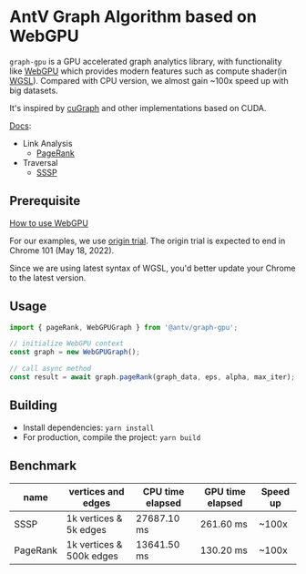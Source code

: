 # AntV Graph Algorithm based on WebGPU

`graph-gpu` is a GPU accelerated graph analytics library, with functionality like [WebGPU](https://www.w3.org/TR/webgpu/) which provides modern features such as compute shader(in [WGSL](https://www.w3.org/TR/WGSL/)). Compared with CPU version, we almost gain ~100x speed up with big datasets.

It's inspired by [cuGraph](https://github.com/rapidsai/cugraph) and other implementations based on CUDA.

[Docs](https://g-next.antv.vision/zh/docs/api/gpgpu/webgpu-graph):

- Link Analysis
  - [PageRank](https://g-next.antv.vision/zh/docs/api/gpgpu/webgpu-graph#pagerank)
- Traversal
  - [SSSP](https://g-next.antv.vision/zh/docs/api/gpgpu/webgpu-graph#sssp)

## Prerequisite

[How to use WebGPU](https://web.dev/gpu/#use)

For our examples, we use [origin trial](https://web.dev/gpu/#enabling-support-during-the-origin-trial-phase). The origin trial is expected to end in Chrome 101 (May 18, 2022).

Since we are using latest syntax of WGSL, you'd better update your Chrome to the latest version.

## Usage

```js
import { pageRank, WebGPUGraph } from '@antv/graph-gpu';

// initialize WebGPU context
const graph = new WebGPUGraph();

// call async method
const result = await graph.pageRank(graph_data, eps, alpha, max_iter);
```

## Building

- Install dependencies: `yarn install`
- For production, compile the project: `yarn build`

## Benchmark

| name     | vertices and edges       | CPU time elapsed | GPU time elapsed | Speed up |
| -------- | ------------------------ | ---------------- | ---------------- | -------- |
| SSSP     | 1k vertices & 5k edges   | 27687.10 ms      | 261.60 ms        | ~100x    |
| PageRank | 1k vertices & 500k edges | 13641.50 ms      | 130.20 ms        | ~100x    |
